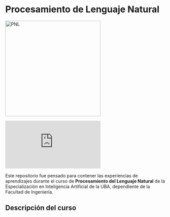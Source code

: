 <h1> Procesamiento de Lenguaje Natural </h1>

<img src=/imagenes/PNL.png alt="PNL" width="300" height="300">

![NLP](https://depositphotos.com/es/photo/nlp-natural-language-processing-cognitive-computing-technology-concept-on-blurred-server-room-407901038.html)

Este repositorio fue pensado para contener las experiencias de aprendizajes durante el curso de **Procesamiento del Lenguaje Natural** de la Especialización en Inteligencia Artificial de la UBA, dependiente de la Facultad de Ingeniería.

<h2> Descripción del curso </h2>

